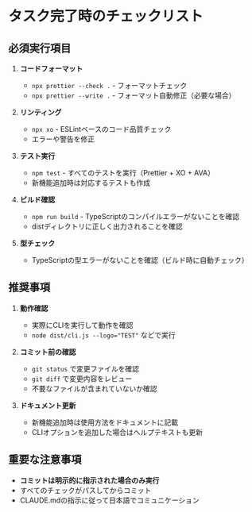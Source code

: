 # タスク完了時のチェックリスト

## 必須実行項目

1. **コードフォーマット**
   - `npx prettier --check .` - フォーマットチェック
   - `npx prettier --write .` - フォーマット自動修正（必要な場合）

2. **リンティング**
   - `npx xo` - ESLintベースのコード品質チェック
   - エラーや警告を修正

3. **テスト実行**
   - `npm test` - すべてのテストを実行（Prettier + XO + AVA）
   - 新機能追加時は対応するテストも作成

4. **ビルド確認**
   - `npm run build` - TypeScriptのコンパイルエラーがないことを確認
   - distディレクトリに正しく出力されることを確認

5. **型チェック**
   - TypeScriptの型エラーがないことを確認（ビルド時に自動チェック）

## 推奨事項

1. **動作確認**
   - 実際にCLIを実行して動作を確認
   - `node dist/cli.js --logo="TEST"` などで実行

2. **コミット前の確認**
   - `git status` で変更ファイルを確認
   - `git diff` で変更内容をレビュー
   - 不要なファイルが含まれていないか確認

3. **ドキュメント更新**
   - 新機能追加時は使用方法をドキュメントに記載
   - CLIオプションを追加した場合はヘルプテキストも更新

## 重要な注意事項
- **コミットは明示的に指示された場合のみ実行**
- すべてのチェックがパスしてからコミット
- CLAUDE.mdの指示に従って日本語でコミュニケーション